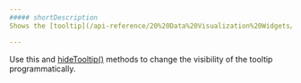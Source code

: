 ```yaml
---
##### shortDescription
Shows the [tooltip](/api-reference/20%20Data%20Visualization%20Widgets/dxTreeMap/1%20Configuration/tooltip '/Documentation/ApiReference/Data_Visualization_Widgets/dxTreeMap/Configuration/tooltip/').

---
```

Use this and [hideTooltip()](/api-reference/20%20Data%20Visualization%20Widgets/dxTreeMap/3%20Methods/hideTooltip().md '/Documentation/ApiReference/Data_Visualization_Widgets/dxTreeMap/Methods/#hideTooltip') methods to change the visibility of the tooltip programmatically.